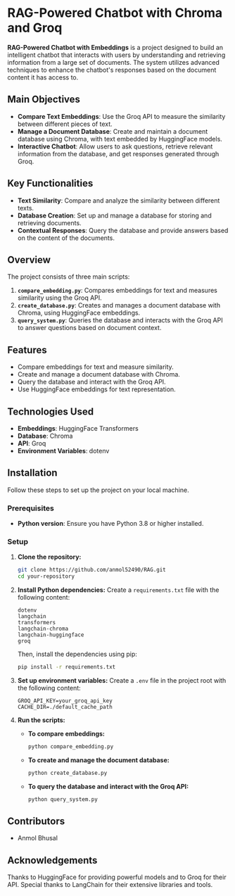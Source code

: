 # RAG-Powered Chatbot with Chroma and Groq

**RAG-Powered Chatbot with Embeddings** is a project designed to build an intelligent chatbot that interacts with users by understanding and retrieving information from a large set of documents. The system utilizes advanced techniques to enhance the chatbot's responses based on the document content it has access to.

## Main Objectives

- **Compare Text Embeddings**: Use the Groq API to measure the similarity between different pieces of text.
- **Manage a Document Database**: Create and maintain a document database using Chroma, with text embedded by HuggingFace models.
- **Interactive Chatbot**: Allow users to ask questions, retrieve relevant information from the database, and get responses generated through Groq.

## Key Functionalities

- **Text Similarity**: Compare and analyze the similarity between different texts.
- **Database Creation**: Set up and manage a database for storing and retrieving documents.
- **Contextual Responses**: Query the database and provide answers based on the content of the documents.

## Overview

The project consists of three main scripts:

1. **`compare_embedding.py`**: Compares embeddings for text and measures similarity using the Groq API.
2. **`create_database.py`**: Creates and manages a document database with Chroma, using HuggingFace embeddings.
3. **`query_system.py`**: Queries the database and interacts with the Groq API to answer questions based on document context.

## Features

- Compare embeddings for text and measure similarity.
- Create and manage a document database with Chroma.
- Query the database and interact with the Groq API.
- Use HuggingFace embeddings for text representation.

## Technologies Used

- **Embeddings**: HuggingFace Transformers
- **Database**: Chroma
- **API**: Groq
- **Environment Variables**: dotenv

## Installation

Follow these steps to set up the project on your local machine.

### Prerequisites

- **Python version**: Ensure you have Python 3.8 or higher installed.

### Setup

1. **Clone the repository:**
   ```bash
   git clone https://github.com/anmol52490/RAG.git
   cd your-repository
   ```

2. **Install Python dependencies:**
   Create a `requirements.txt` file with the following content:
   ```plaintext
   dotenv
   langchain
   transformers
   langchain-chroma
   langchain-huggingface
   groq
   ```
   Then, install the dependencies using pip:
   ```bash
   pip install -r requirements.txt
   ```

3. **Set up environment variables:**
   Create a `.env` file in the project root with the following content:
   ```env
   GROQ_API_KEY=your_groq_api_key
   CACHE_DIR=./default_cache_path
   ```

4. **Run the scripts:**
   
   - **To compare embeddings:**
     ```bash
     python compare_embedding.py
     ```

   - **To create and manage the document database:**
     ```bash
     python create_database.py
     ```

   - **To query the database and interact with the Groq API:**
     ```bash
     python query_system.py
     ```

## Contributors

- Anmol Bhusal

## Acknowledgements

Thanks to HuggingFace for providing powerful models and to Groq for their API. Special thanks to LangChain for their extensive libraries and tools.


